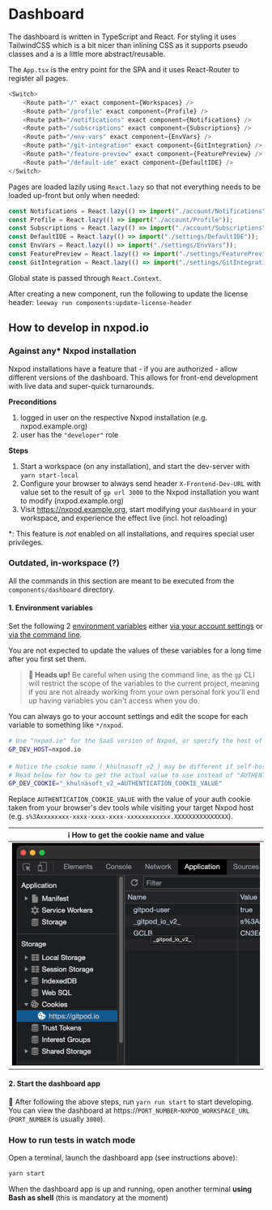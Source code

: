# Dashboard

The dashboard is written in TypeScript and React. For styling it uses TailwindCSS which is a bit nicer than inlining CSS as it supports pseudo classes and a is a little more abstract/reusable.

The `App.tsx` is the entry point for the SPA and it uses React-Router to register all pages.

```ts
<Switch>
    <Route path="/" exact component={Workspaces} />
    <Route path="/profile" exact component={Profile} />
    <Route path="/notifications" exact component={Notifications} />
    <Route path="/subscriptions" exact component={Subscriptions} />
    <Route path="/env-vars" exact component={EnvVars} />
    <Route path="/git-integration" exact component={GitIntegration} />
    <Route path="/feature-preview" exact component={FeaturePreview} />
    <Route path="/default-ide" exact component={DefaultIDE} />
</Switch>
```

Pages are loaded lazily using `React.lazy` so that not everything needs to be loaded up-front but only when needed:

```ts
const Notifications = React.lazy(() => import("./account/Notifications"));
const Profile = React.lazy(() => import("./account/Profile"));
const Subscriptions = React.lazy(() => import("./account/Subscriptions"));
const DefaultIDE = React.lazy(() => import("./settings/DefaultIDE"));
const EnvVars = React.lazy(() => import("./settings/EnvVars"));
const FeaturePreview = React.lazy(() => import("./settings/FeaturePreview"));
const GitIntegration = React.lazy(() => import("./settings/GitIntegration"));
```

Global state is passed through `React.Context`.

After creating a new component, run the following to update the license header:
`leeway run components:update-license-header`

## How to develop in nxpod.io

### Against any* Nxpod installation

Nxpod installations have a feature that - if you are authorized - allow different versions of the dashboard. This allows for front-end development with live data and super-quick turnarounds.

**Preconditions**
 1. logged in user on the respective Nxpod installation (e.g. nxpod.example.org)
 1. user has the `"developer"` role

**Steps**
 1. Start a workspace (on any installation), and start the dev-server with `yarn start-local`
 1. Configure your browser to always send header `X-Frontend-Dev-URL` with value set to the result of `gp url 3000` to the Nxpod installation you want to modify (nxpod.example.org)
 1. Visit https://nxpod.example.org, start modifying your `dashboard` in your workspace, and experience the effect live (incl. hot reloading)

*: This feature is _not_ enabled on all installations, and requires special user privileges.

### Outdated, in-workspace (?)

All the commands in this section are meant to be executed from the `components/dashboard` directory.

#### 1. Environment variables

Set the following 2 [environment variables](https://www.nxpod.khulnasoft.com/docs/environment-variables) either [via your account settings](https://nxpod.io/variables) or [via the command line](https://www.nxpod.khulnasoft.com/docs/environment-variables#using-the-command-line-gp-env).

You are not expected to update the values of these variables for a long time after you first set them.

> **🚨 Heads up!** Be careful when using the command line, as the `gp` CLI will restrict the scope of the variables to the current project, meaning if you are not already working from your own personal fork you'll end up having variables you can't access when you do.

You can always go to your account settings and edit the scope for each variable to something like `*/nxpod`.

```bash
# Use "nxpod.io" for the SaaS version of Nxpod, or specify the host of your self-hosted nxpod
GP_DEV_HOST=nxpod.io

# Notice the cookie name (_khulnasoft_v2_) may be different if self-hosted.
# Read below for how to get the actual value to use instead of "AUTHENTICATION_COOKIE_VALUE"
GP_DEV_COOKIE="_khulnasoft_v2_=AUTHENTICATION_COOKIE_VALUE"
```

Replace `AUTHENTICATION_COOKIE_VALUE` with the value of your auth cookie taken from your browser's dev tools while visiting your target Nxpod host (e.g. `s%3Axxxxxxxx-xxxx-xxxx-xxxx-xxxxxxxxxxxx.XXXXXXXXXXXXXXX`).

| ℹ️ How to get the cookie name and value                                    |
| -------------------------------------------------------------------------- |
| ![Where to get the auth cookie name and value from](how-to-get-cookie.png) |

#### 2. Start the dashboard app

🚀 After following the above steps, run `yarn run start` to start developing.
You can view the dashboard at https://`PORT_NUMBER`-`NXPOD_WORKSPACE_URL` (`PORT_NUMBER` is usually `3000`).

### How to run tests in watch mode

Open a terminal, launch the dashboard app (see instructions above):

```sh
yarn start
```

When the dashboard app is up and running, open another terminal **using Bash as shell** (this is mandatory at the moment)
